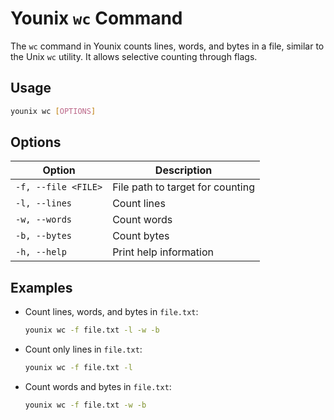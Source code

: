 # Younix `wc` Command

The `wc` command in Younix counts lines, words, and bytes in a file, similar to the Unix `wc` utility. It allows selective counting through flags.

## Usage

```bash
younix wc [OPTIONS]
```

## Options

| Option            | Description                              |
|-------------------|------------------------------------------|
| `-f, --file <FILE>` | File path to target for counting        |
| `-l, --lines`      | Count lines                             |
| `-w, --words`      | Count words                             |
| `-b, --bytes`      | Count bytes                             |
| `-h, --help`       | Print help information                   |

## Examples

- Count lines, words, and bytes in `file.txt`:
  ```bash
  younix wc -f file.txt -l -w -b
  ```

- Count only lines in `file.txt`:
  ```bash
  younix wc -f file.txt -l
  ```

- Count words and bytes in `file.txt`:
  ```bash
  younix wc -f file.txt -w -b
  ```
